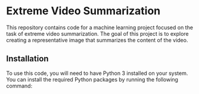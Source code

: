 # Extreme Video Summarization

This repository contains code for a machine learning project focused on the task of extreme video summarization. The goal of this project is to explore creating a representative image that summarizes the content of the video.

## Installation

To use this code, you will need to have Python 3 installed on your system. You can install the required Python packages by running the following command:

